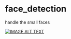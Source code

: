 # face_detection

handle the small faces

[![IMAGE ALT TEXT](http://img.youtube.com/vi/GzdKMVn8avo/0.jpg)](https://github.com/JullyZ/face_detection/detection_out.avi "CameraMaster")
